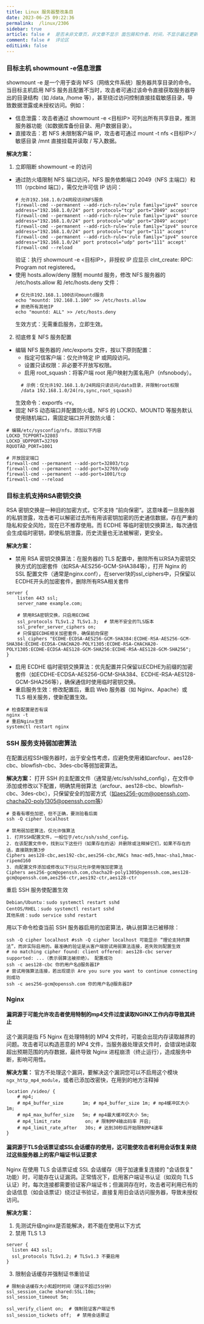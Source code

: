 ```yaml
---
title: Linux 服务器整改条目
date: 2023-06-25 09:22:36
permalink:  /linux/2306
sidebar: true
article: false #  是否未非文章页，非文章不显示 面包屑和作者、时间，不显示最近更新栏，不会参与到最近更新文章的数据计算中
comment: false #  评论区
editLink: false
---
```



### 目标主机 showmount -e信息泄露
showmount -e 是一个用于查询 NFS（网络文件系统）服务器共享目录的命令。当目标主机启用 NFS 服务且配置不当时，攻击者可通过该命令直接获取服务器导出的目录结构（如 /data, /home 等），甚至绕过访问控制直接挂载敏感目录，导致数据泄露或未授权访问。例如：
* 信息泄露：攻击者通过 showmount -e <目标IP> 可列出所有共享目录，推测服务器功能（如数据库备份目录、用户数据目录）。
* 直接攻击：若 NFS 未限制客户端 IP，攻击者可通过 mount -t nfs <目标IP>:/敏感目录 /mnt 直接挂载并读取 / 写入数据。

**解决方案：**
1. 立即阻断 showmount -e 的访问
* 通过防火墙限制 NFS 端口访问，NFS 服务依赖端口 2049（NFS 主端口）和 111（rpcbind 端口），需仅允许可信 IP 访问：
  ```shell
  # 允许192.168.1.0/24网段访问NFS服务
  firewall-cmd --permanent --add-rich-rule='rule family="ipv4" source address="192.168.1.0/24" port protocol="tcp" port="2049" accept'
  firewall-cmd --permanent --add-rich-rule='rule family="ipv4" source address="192.168.1.0/24" port protocol="udp" port="2049" accept'
  firewall-cmd --permanent --add-rich-rule='rule family="ipv4" source address="192.168.1.0/24" port protocol="tcp" port="111" accept'
  firewall-cmd --permanent --add-rich-rule='rule family="ipv4" source address="192.168.1.0/24" port protocol="udp" port="111" accept'
  firewall-cmd --reload
  ```
  验证：执行 showmount -e <目标IP>，非授权 IP 应显示 clnt_create: RPC: Program not registered。
* 使用 hosts.allow/deny 限制 mountd 服务，修改 NFS 服务器的 /etc/hosts.allow 和 /etc/hosts.deny 文件：
  ```shell
  # 仅允许192.168.1.100访问mountd服务
  echo "mountd: 192.168.1.100" >> /etc/hosts.allow
  # 拒绝所有其他IP
  echo "mountd: ALL" >> /etc/hosts.deny
  ```
  生效方式：无需重启服务，立即生效。

2. 彻底修复 NFS 服务配置
* 编辑 NFS 服务器的 /etc/exports 文件，按以下原则配置：
  * 指定可信客户端：仅允许特定 IP 或网段访问。
  * 设置只读权限：非必要不开放写权限。
  * 启用 root_squash：将客户端 root 用户映射为匿名用户（nfsnobody）。
  ```shell
    # 示例：仅允许192.168.1.0/24网段只读访问/data目录，并限制root权限
    /data 192.168.1.0/24(ro,sync,root_squash)
  ```
  生效命令：exportfs -rv。
* 固定 NFS 动态端口并配置防火墙，NFS 的 LOCKD、MOUNTD 等服务默认使用随机端口，需固定端口并开放防火墙：
```shell
# 编辑/etc/sysconfig/nfs，添加以下内容
LOCKD_TCPPORT=32803
LOCKD_UDPPORT=32769
RQUOTAD_PORT=1001

# 开放固定端口
firewall-cmd --permanent --add-port=32803/tcp
firewall-cmd --permanent --add-port=32769/udp
firewall-cmd --permanent --add-port=1001/tcp
firewall-cmd --reload
```

### 目标主机支持RSA密钥交换
RSA 密钥交换是一种旧的加密方式，它不支持 “前向保密”。这意味着一旦服务器的私钥泄露，攻击者可以解密过去所有用该密钥加密的历史通信数据，存在严重的隐私和安全风险，现在已不推荐使用。而 ECDHE 等临时密钥交换算法，每次通信会生成临时密钥，即使私钥泄露，历史流量也无法被解密，更安全。

**解决方案：**
* 禁用 RSA 密钥交换算法：在服务器的 TLS 配置中，删除所有以RSA为密钥交换方式的加密套件（如RSA-AES256-GCM-SHA384等），打开 Nginx 的 SSL 配置文件（通常是nginx.conf），在server块的ssl_ciphers中，只保留以ECDHE开头的加密套件，删除所有RSA相关套件
```shell
server {
    listen 443 ssl;
    server_name example.com;
    
    # 禁用RSA密钥交换，只启用ECDHE
    ssl_protocols TLSv1.2 TLSv1.3;  # 禁用不安全的TLS版本
    ssl_prefer_server_ciphers on;
    # 只保留ECDHE相关加密套件，确保前向保密
    ssl_ciphers "ECDHE-ECDSA-AES256-GCM-SHA384:ECDHE-RSA-AES256-GCM-SHA384:ECDHE-ECDSA-CHACHA20-POLY1305:ECDHE-RSA-CHACHA20-POLY1305:ECDHE-ECDSA-AES128-GCM-SHA256:ECDHE-RSA-AES128-GCM-SHA256";
}
```
* 启用 ECDHE 临时密钥交换算法：优先配置并只保留以ECDHE为前缀的加密套件（如ECDHE-ECDSA-AES256-GCM-SHA384、ECDHE-RSA-AES128-GCM-SHA256等），确保通信时使用临时密钥交换。
* 重启服务生效：修改配置后，重启 Web 服务器（如 Nginx、Apache）或 TLS 相关服务，使新配置生效。
```shell
# 检查配置是否有误
nginx -t
# 重启Nginx生效
systemctl restart nginx
```

### SSH 服务支持弱加密算法
在配置远程SSH服务器时，出于安全性考虑，应避免使用诸如arcfour、aes128-cbc、blowfish-cbc、3des-cbc等弱加密算法。

**解决方案：**
打开 SSH 的主配置文件（通常是/etc/ssh/sshd_config），在文件中添加或修改以下配置，明确禁用弱算法（arcfour、aes128-cbc、blowfish-cbc、3des-cbc），只保留安全的加密方式（如aes256-gcm@openssh.com、chacha20-poly1305@openssh.com等）
```shell
# 查看有哪些加密，但不正确，要测验看后面
ssh -Q cipher localhost

# 禁用弱加密算法，仅允许强算法
1. 打开SSH配置文件，一般位于/etc/ssh/sshd_config。
2. 在该配置文件中，找到以下这些行（如果存在的话）并删除或注释掉它们，如果不存在的话，直接跳到第3步
Ciphers aes128-cbc,aes192-cbc,aes256-cbc,MACs hmac-md5,hmac-sha1,hmac-ripemd160
3. 向配置文件添加或修改以下行以只允许使用强加密算法
Ciphers aes256-gcm@openssh.com,chacha20-poly1305@openssh.com,aes128-gcm@openssh.com,aes256-ctr,aes192-ctr,aes128-ctr
```
重启 SSH 服务使配置生效
```shell
Debian/Ubuntu：sudo systemctl restart sshd
CentOS/RHEL：sudo systemctl restart sshd
其他系统：sudo service sshd restart
```
用以下命令检查当前 SSH 服务器启用的加密算法，确认弱算法已被移除：
```shell
ssh -Q cipher localhost #ssh -Q cipher localhost 可能显示 “理论支持的算法”，而非实际启用的。最准确的验证是从客户端尝试用弱算法连接，若失败则配置生效
# no matching cipher found: client offered: aes128-cbc server supported: ...（表示弱算法被拒绝）。 配置成功
ssh -c aes128-cbc 你的用户名@服务器IP
# 尝试用强算法连接，若出现提示 Are you sure you want to continue connecting 则成功
ssh -c aes256-gcm@openssh.com 你的用户名@服务器IP
```

### Nginx
#### 漏洞源于可能允许攻击者使用特制的mp4文件过度读取NGINX工作内存导致其终止
这个漏洞是指 F5 Nginx 在处理特制的 MP4 文件时，可能会出现内存读取越界的问题。攻击者可以构造恶意的 MP4 文件，当服务器处理该文件时，会错误地读取超出预期范围的内存数据，最终导致 Nginx 进程崩溃（终止运行），造成服务中断，影响可用性。

**解决方案：**
官方不处理这个漏洞，要解决这个漏洞您可以不启用这个模块`ngx_http_mp4_module`，或者已添加改密快，在用到的地方注释掉
```shell
location /video/ {
    # mp4;
    # mp4_buffer_size       1m; # mp4_buffer_size 1m; # mp4缓冲区大小 1m;
    # mp4_max_buffer_size   5m; # mp4最大缓冲区大小 5m;
    # mp4_limit_rate         on; # 限制MP4输出码率 开启;
    # mp4_limit_rate_after   30s; # 达到30秒后开始限制MP4速率
}
```

#### 漏洞源于TLS会话票证或SSL会话缓存的使用，这可能使攻击者利用会话恢复来绕过这些服务器上的客户端证书认证要求
Nginx 在使用 TLS 会话票证或 SSL 会话缓存（用于加速重复连接的 "会话恢复" 功能）时，可能存在认证漏洞。正常情况下，启用客户端证书认证（如双向 TLS 认证）时，每次连接都需要验证客户端证书；但漏洞存在时，攻击者可利用已有的会话信息（如会话票证）绕过证书验证，直接复用旧会话访问服务器，导致未授权访问。

**解决方案：**
1. 先测试升级nginx是否能解决，若不能在使用以下方式
2. 禁用 TLS 1.3
```shell
server {
  listen 443 ssl;
  ssl_protocols TLSv1.2; # TLSv1.3 不要启用
}
```
3. 限制会话缓存并强制证书重验证
```shell
# 限制会话缓存大小和超时时间（建议不超过5分钟）
ssl_session_cache shared:SSL:10m;
ssl_session_timeout 5m;

ssl_verify_client on;  # 强制验证客户端证书
ssl_session_tickets off;  # 禁用会话票证
```